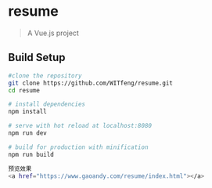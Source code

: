 # resume

> A Vue.js project

## Build Setup

``` bash
#clone the repository
git clone https://github.com/WITfeng/resume.git
cd resume

# install dependencies
npm install

# serve with hot reload at localhost:8080
npm run dev

# build for production with minification
npm run build

预览效果
<a href="https://www.gaoandy.com/resume/index.html"></a>

